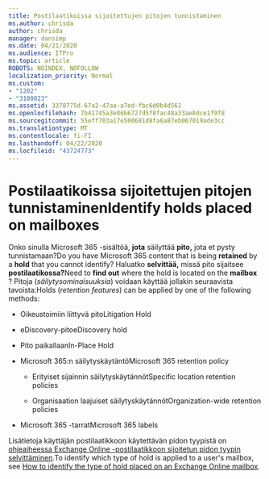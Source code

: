 ```yaml
---
title: Postilaatikoissa sijoitettujen pitojen tunnistaminen
ms.author: chrisda
author: chrisda
manager: dansimp
ms.date: 04/21/2020
ms.audience: ITPro
ms.topic: article
ROBOTS: NOINDEX, NOFOLLOW
localization_priority: Normal
ms.custom:
- "1202"
- "3100023"
ms.assetid: 3378775d-67a2-47aa-a7ed-fbc6d0b4d561
ms.openlocfilehash: 7b41745a3e86b6727d5f8fac48a33ae8dce1f9f8
ms.sourcegitcommit: 55eff703a17e500681d8fa6a87eb067019ade3cc
ms.translationtype: MT
ms.contentlocale: fi-FI
ms.lasthandoff: 04/22/2020
ms.locfileid: "43724773"
---
```

# <a name="identify-holds-placed-on-mailboxes"></a><span data-ttu-id="7db9d-102">Postilaatikoissa sijoitettujen pitojen tunnistaminen</span><span class="sxs-lookup"><span data-stu-id="7db9d-102">Identify holds placed on mailboxes</span></span>

<span data-ttu-id="7db9d-103">Onko sinulla Microsoft 365 -sisältöä, **jota** säilyttää **pito,** jota et pysty tunnistamaan?</span><span class="sxs-lookup"><span data-stu-id="7db9d-103">Do you have Microsoft 365 content that is being **retained** by a **hold** that you cannot identify?</span></span> <span data-ttu-id="7db9d-104">Haluatko **selvittää,** missä pito sijaitsee **postilaatikossa?**</span><span class="sxs-lookup"><span data-stu-id="7db9d-104">Need to **find out** where the hold is located on the **mailbox** ?</span></span> <span data-ttu-id="7db9d-105">Pitoja (*säilytysominaisuuksia*) voidaan käyttää jollakin seuraavista tavoista:</span><span class="sxs-lookup"><span data-stu-id="7db9d-105">Holds (*retention features*) can be applied by one of the following methods:</span></span>
  
- <span data-ttu-id="7db9d-106">Oikeustoimiin liittyvä pito</span><span class="sxs-lookup"><span data-stu-id="7db9d-106">Litigation Hold</span></span>

- <span data-ttu-id="7db9d-107">eDiscovery-pito</span><span class="sxs-lookup"><span data-stu-id="7db9d-107">eDiscovery hold</span></span>

- <span data-ttu-id="7db9d-108">Pito paikallaan</span><span class="sxs-lookup"><span data-stu-id="7db9d-108">In-Place Hold</span></span>

- <span data-ttu-id="7db9d-109">Microsoft 365:n säilytyskäytäntö</span><span class="sxs-lookup"><span data-stu-id="7db9d-109">Microsoft 365 retention policy</span></span> 

  - <span data-ttu-id="7db9d-110">Erityiset sijainnin säilytyskäytännöt</span><span class="sxs-lookup"><span data-stu-id="7db9d-110">Specific location retention policies</span></span>

  - <span data-ttu-id="7db9d-111">Organisaation laajuiset säilytyskäytännöt</span><span class="sxs-lookup"><span data-stu-id="7db9d-111">Organization-wide retention policies</span></span>

- <span data-ttu-id="7db9d-112">Microsoft 365 -tarrat</span><span class="sxs-lookup"><span data-stu-id="7db9d-112">Microsoft 365 labels</span></span>

<span data-ttu-id="7db9d-113">Lisätietoja käyttäjän postilaatikkoon käytettävän pidon tyypistä on [ohjeaiheessa Exchange Online -postilaatikkoon sijoitetun pidon tyypin selvittäminen](https://docs.microsoft.com/office365/securitycompliance/identify-a-hold-on-an-exchange-online-mailbox).</span><span class="sxs-lookup"><span data-stu-id="7db9d-113">To identify which type of hold is applied to a user's mailbox, see [How to identify the type of hold placed on an Exchange Online mailbox](https://docs.microsoft.com/office365/securitycompliance/identify-a-hold-on-an-exchange-online-mailbox).</span></span>
